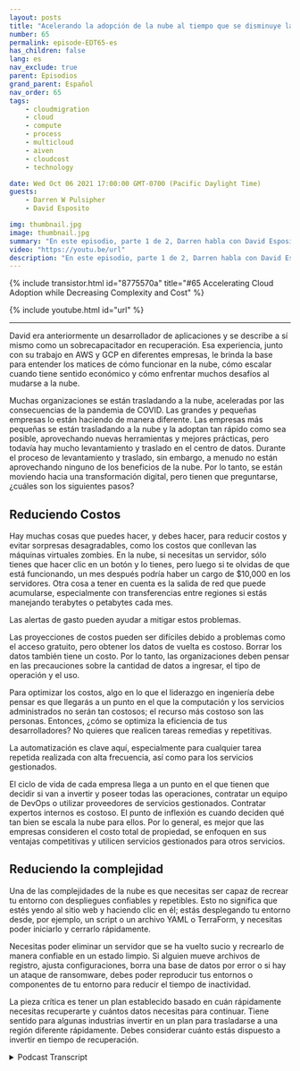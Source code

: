 ```yaml
---
layout: posts
title: "Acelerando la adopción de la nube al tiempo que se disminuye la complejidad y el costo."
number: 65
permalink: episode-EDT65-es
has_children: false
lang: es
nav_exclude: true
parent: Episodios
grand_parent: Español
nav_order: 65
tags:
    - cloudmigration
    - cloud
    - compute
    - process
    - multicloud
    - aiven
    - cloudcost
    - technology

date: Wed Oct 06 2021 17:00:00 GMT-0700 (Pacific Daylight Time)
guests:
    - Darren W Pulsipher
    - David Esposito

img: thumbnail.jpg
image: thumbnail.jpg
summary: "En este episodio, parte 1 de 2, Darren habla con David Esposito, Arquitecto de Soluciones Globales, de Aiven, sobre cómo acelerar la adopción de la nube mientras se reduce la complejidad y el costo."
video: "https://youtu.be/url"
description: "En este episodio, parte 1 de 2, Darren habla con David Esposito, Arquitecto de Soluciones Globales, de Aiven, sobre cómo acelerar la adopción de la nube mientras se reduce la complejidad y el costo."
---
```


<div>
{% include transistor.html id="8775570a" title="#65 Accelerating Cloud Adoption while Decreasing Complexity and Cost" %}

{% include youtube.html id="url" %}
</div>

---

David era anteriormente un desarrollador de aplicaciones y se describe a sí mismo como un sobrecapacitador en recuperación. Esa experiencia, junto con su trabajo en AWS y GCP en diferentes empresas, le brinda la base para entender los matices de cómo funcionar en la nube, cómo escalar cuando tiene sentido económico y cómo enfrentar muchos desafíos al mudarse a la nube.

Muchas organizaciones se están trasladando a la nube, aceleradas por las consecuencias de la pandemia de COVID. Las grandes y pequeñas empresas lo están haciendo de manera diferente. Las empresas más pequeñas se están trasladando a la nube y la adoptan tan rápido como sea posible, aprovechando nuevas herramientas y mejores prácticas, pero todavía hay mucho levantamiento y traslado en el centro de datos. Durante el proceso de levantamiento y traslado, sin embargo, a menudo no están aprovechando ninguno de los beneficios de la nube. Por lo tanto, se están moviendo hacia una transformación digital, pero tienen que preguntarse, ¿cuáles son los siguientes pasos?

## Reduciendo Costos

Hay muchas cosas que puedes hacer, y debes hacer, para reducir costos y evitar sorpresas desagradables, como los costos que conllevan las máquinas virtuales zombies. En la nube, si necesitas un servidor, sólo tienes que hacer clic en un botón y lo tienes, pero luego si te olvidas de que está funcionando, un mes después podría haber un cargo de $10,000 en los servidores. Otra cosa a tener en cuenta es la salida de red que puede acumularse, especialmente con transferencias entre regiones si estás manejando terabytes o petabytes cada mes.

Las alertas de gasto pueden ayudar a mitigar estos problemas.

Las proyecciones de costos pueden ser difíciles debido a problemas como el acceso gratuito, pero obtener los datos de vuelta es costoso. Borrar los datos también tiene un costo. Por lo tanto, las organizaciones deben pensar en las precauciones sobre la cantidad de datos a ingresar, el tipo de operación y el uso.

Para optimizar los costos, algo en lo que el liderazgo en ingeniería debe pensar es que llegarás a un punto en el que la computación y los servicios administrados no serán tan costosos; el recurso más costoso son las personas. Entonces, ¿cómo se optimiza la eficiencia de tus desarrolladores? No quieres que realicen tareas remedias y repetitivas.

La automatización es clave aquí, especialmente para cualquier tarea repetida realizada con alta frecuencia, así como para los servicios gestionados.

El ciclo de vida de cada empresa llega a un punto en el que tienen que decidir si van a invertir y poseer todas las operaciones, contratar un equipo de DevOps o utilizar proveedores de servicios gestionados. Contratar expertos internos es costoso. El punto de inflexión es cuando deciden qué tan bien se escala la nube para ellos. Por lo general, es mejor que las empresas consideren el costo total de propiedad, se enfoquen en sus ventajas competitivas y utilicen servicios gestionados para otros servicios.

## Reduciendo la complejidad

Una de las complejidades de la nube es que necesitas ser capaz de recrear tu entorno con despliegues confiables y repetibles. Esto no significa que estés yendo al sitio web y haciendo clic en él; estás desplegando tu entorno desde, por ejemplo, un script o un archivo YAML o TerraForm, y necesitas poder iniciarlo y cerrarlo rápidamente.

Necesitas poder eliminar un servidor que se ha vuelto sucio y recrearlo de manera confiable en un estado limpio. Si alguien mueve archivos de registro, ajusta configuraciones, borra una base de datos por error o si hay un ataque de ransomware, debes poder reproducir tus entornos o componentes de tu entorno para reducir el tiempo de inactividad.

La pieza crítica es tener un plan establecido basado en cuán rápidamente necesitas recuperarte y cuántos datos necesitas para continuar. Tiene sentido para algunas industrias invertir en un plan para trasladarse a una región diferente rápidamente. Debes considerar cuánto estás dispuesto a invertir en tiempo de recuperación.



<details>
<summary> Podcast Transcript </summary>

<p></p>

</details>
